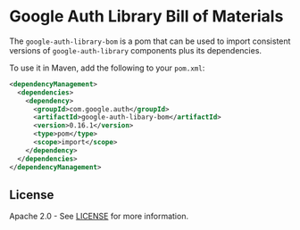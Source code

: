 # Google Auth Library Bill of Materials

The `google-auth-library-bom` is a pom that can be used to import consistent versions of
`google-auth-library` components plus its dependencies.

To use it in Maven, add the following to your `pom.xml`:

[//]: # ({x-version-update-start:google-auth-library-bom:released})
```xml
<dependencyManagement>
  <dependencies>
    <dependency>
      <groupId>com.google.auth</groupId>
      <artifactId>google-auth-libary-bom</artifactId>
      <version>0.16.1</version>
      <type>pom</type>
      <scope>import</scope>
    </dependency>
  </dependencies>
</dependencyManagement>
```
[//]: # ({x-version-update-end})

## License

Apache 2.0 - See [LICENSE] for more information.

[LICENSE]: https://github.com/googleapis/google-auth-library-java/blob/master/LICENSE
